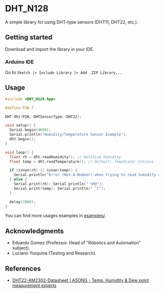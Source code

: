 # DHT_N128

A simple library for using DHT-type sensors (DHT11, DHT22, etc.).

## Getting started

Download and import the library in your IDE.

### Arduino IDE

Go to `Sketch |> Include Library |> Add .ZIP Library...`

## Usage

```cpp
#include <DHT_N128.hpp>

#define PIN 7

DHT dht(PIN, DHTSensorType::DHT22);

void setup() {
  Serial.begin(9600);
  Serial.println("Humidity/Temperature Sensor Example");
  dht.begin();
}

void loop() {
  float rh = dht.readHumidity(); // Relative Humidity
  float temp = dht.readTemperature(); // Default: TempScale::Celsius

  if (isnan(rh) || isnan(temp)) {
    Serial.println("Error (Not-A-Number) when trying to read humidity and temperature.");
  } else {
    Serial.print(rh); Serial.println(" %RH");
    Serial.print(temp); Serial.println(" ˚C");
  }

  delay(2000);
}
```

You can find more usages examples in [examples/](./examples/).

## Acknowledgments

* Eduardo Gomez (Professor. Head of "Robotics and Automation" subject).
* Luciano Yurquina (Testing and Research).

## References

* [DHT22-AM2302-Datasheet | ASONG - Temp, Humidity & Dew point measurement experts](https://www.makerguides.com/wp-content/uploads/2019/02/DHT22-AM2302-Datasheet.pdf)
